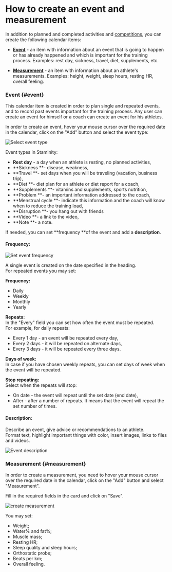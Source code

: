 # How to create an event and measurement

In addition to planned and completed activities and [competitions](/basics/competition.md), you can create the following calendar items:

* [**Event**](#event) -  an item with information about an event that is going to happen or has already happened and which is important for the training process. Examples: rest day, sickness, travel, diet, supplements, etc.

* [**Measurement**](#measurement) - an item with information about an athlete's measurements. Examples: height, weight, sleep hours, resting HR, overall feeling.

### Event {#event}

This calendar item is created in order to plan single and repeated events, and to record past events important for the training process. Any user can create an event for himself or a coach can create an event for his athletes.

In order to create an event, hover your mouse cursor over the required date in the calendar, click on the "Add" button and select the event type:

![Select event type](https://264710.selcdn.ru/assets/images/_new/calendar/calendar-wizard-event.png)

Event types in Staminity:

* **Rest day** - a day when an athlete is resting, no planned activities, 
* **Sickness **- disease, weakness,
* **Travel **- set days when you will be traveling \(vacation, business trip\),
* **Diet **- diet plan for an athlete or diet report for a coach,
* **Supplements **- vitamins and supplements, sports nutrition,
* **Problem **- an important information addressed to the coach, 
* **Menstrual cycle **- indicate this information and the coach will know when to reduce the training load,
* **Disruption **- you hang out with friends 
* **Video **- a link to the video, 
* **Note **- a note.

If needed, you can set **frequency **of the event and add a **description**.

#### Frequency:

![Set event frequency](http://264710.selcdn.ru/assets/images/calendarItem/record.png)

A single event is created on the date specified in the heading.  
For repeated events you may set:

**Frequency:**

* Daily
* Weekly
* Monthly
* Yearly

**Repeats:**  
In the "Every" field you can set how often the event must be repeated.  
For example, for daily repeats:

* Every 1 day - an event will be repeated every day,
* Every 2 days - it will be repeated on alternate days,
* Every 3 days - it will be repeated every three days.

**Days of week:**  
In case if you have chosen weekly repeats, you can set days of week when the event will be repeated.

**Stop repeating:**  
Select when the repeats will stop:

* On date  - the event will repeat until the set date \(end date\),
* After - after a number of repeats. It means that the event will repeat the set number of times. 

#### Description:

Describe an event, give advice or recommendations to an athlete.  
Format text, highlight important things with color, insert images, links to files and videos.

![Event description](http://264710.selcdn.ru/assets/images/calendarItem/record-advanced-formatting.png)

### Measurement {#measurement}

In order to create a measurement, you need to hover your mouse cursor over the required date in the calendar, click on the "Add" button and select "Measurement".

Fill in the required fields in the card and click on "Save".

![create measurement](http://264710.selcdn.ru/assets/images/calendarItem/measurement2.png)

You may set:

* Weight;
* Water% and fat%;
* Muscle mass;
* Resting HR;
* Sleep quality and sleep hours;
* Orthostatic probe; 
* Beats per km;
* Overall feeling.



